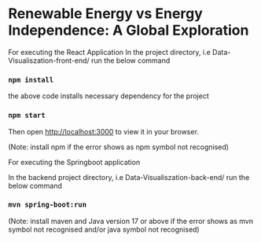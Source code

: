 # Renewable Energy vs Energy Independence: A Global Exploration

For executing the React Application
In the project directory, i.e Data-Visualiszation-front-end/ run the below command
### `npm install`

the above code installs necessary dependency for the project

### `npm start`

Then open [http://localhost:3000](http://localhost:3000) to view it in your browser.

(Note: install npm if the error shows as npm symbol not recognised)

For executing the Springboot application

In the backend project directory, i.e Data-Visualiszation-back-end/ run the below command

### `mvn spring-boot:run`

(Note: install maven and Java version 17 or above if the error shows as mvn symbol not recognised and/or java symbol not recognised)

